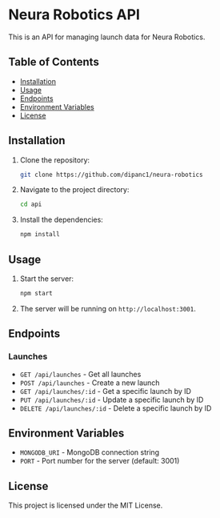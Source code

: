 # Neura Robotics API

This is an API for managing launch data for Neura Robotics.

## Table of Contents

- [Installation](#installation)
- [Usage](#usage)
- [Endpoints](#endpoints)
- [Environment Variables](#environment-variables)
- [License](#license)

## Installation

1. Clone the repository:
    ```sh
    git clone https://github.com/dipanc1/neura-robotics
    ```
2. Navigate to the project directory:
    ```sh
    cd api
    ```
3. Install the dependencies:
    ```sh
    npm install
    ```

## Usage

1. Start the server:
    ```sh
    npm start
    ```
2. The server will be running on `http://localhost:3001`.

## Endpoints

### Launches

- `GET /api/launches` - Get all launches
- `POST /api/launches` - Create a new launch
- `GET /api/launches/:id` - Get a specific launch by ID
- `PUT /api/launches/:id` - Update a specific launch by ID
- `DELETE /api/launches/:id` - Delete a specific launch by ID

## Environment Variables

- `MONGODB_URI` - MongoDB connection string
- `PORT` - Port number for the server (default: 3001)

## License

This project is licensed under the MIT License.
